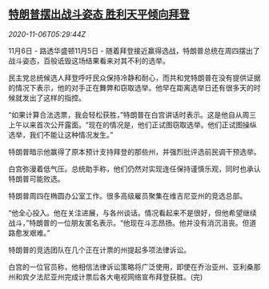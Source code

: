 <!--1604643799000-->
[特朗普摆出战斗姿态 胜利天平倾向拜登](https://cn.reuters.com/article/us-vote-trump-accusations-1106-idCNKBS27M0K5)
------

<div><i>2020-11-06T05:29:44Z</i></div><p>11月6日 - 路透华盛顿11月5日 - 随着拜登接近赢得选战，特朗普总统在周四摆出了战斗姿态，百般诋毁这场结果看来对其不利的选举。</p><p>民主党总统候选人拜登呼吁民众保持冷静和耐心，而共和党特朗普在没有提供证据的情况下表示，他的对手正在舞弊和窃取选举。他早在距离选举日还有很多天的时候就发出了这样的指控。</p><p>“如果计算合法选票，我会轻松获胜，”特朗普在白宫讲话时表示。这是他自从周三上午以来首次公开露面。“现在的情况是，他们正试图窃取选举。他们正试图操纵选举，我们不能让这种情况发生。”</p><p>特朗普暗示他赢得了原本预计支持拜登的那些州，并强烈批评选前民调干预选举。</p><p>白宫弥漫着低气压。总统助手称，他们仍然对实现连任保持谨慎乐观，同时也承认特朗普可能败选。</p><p>特朗普周四在椭圆办公室工作。很多高级雇员聚集在维吉尼亚州的竞选总部。</p><p>“他全心投入。他在关注进展，与各州谈话。情况看起来不是很好，但他希望继续战斗，”特朗普的一位朋友匿名表示。“他现在斗志昂扬。他并没有消沉沮丧。但道路愈发艰难。”</p><p>特朗普的竞选团队在几个正在计票的州提起多项法律诉讼。</p><p>白宫的一位官员称，他相信法律诉讼策略将广泛使用，即使在乔治亚州、亚利桑那州和宾夕法尼亚州完成计票后各大电视网络宣布拜登获胜。(完)</p>
